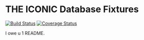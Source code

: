 THE ICONIC Database Fixtures
========
[![Build Status](https://travis-ci.org/theiconic/fixtures.png?branch=v1.2.2)](https://travis-ci.org/theiconic/fixtures) [![Coverage Status](https://coveralls.io/repos/theiconic/fixtures/badge.png?branch=master)](https://coveralls.io/r/theiconic/fixtures?branch=master)

I owe u 1 README.
